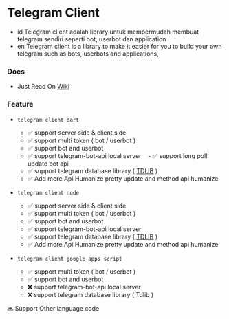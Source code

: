 # Telegram Client
- id
Telegram client adalah library untuk mempermudah membuat telegram sendiri seperti bot, userbot dan application
- en
Telegram client is a library to make it easier for you to build your own telegram such as bots, userbots and applications,

### Docs

- Just Read On [Wiki](https://github.com/azkadev/telegram_client/wiki)
 
### Feature
- ```telegram client dart```
    - ✅️ support server side & client side
    - ✅️ support multi token ( bot / userbot ) 
    - ✅️ support bot and userbot
    - ✅️ support telegram-bot-api local server
    - ✅️ support long poll update bot api
    - ✅️ support telegram database library ( [TDLIB](https://github.com/tdlib/td) )
    - ✅️ Add more Api Humanize pretty update and method api humanize
    
- ```telegram client node```
    - ✅️ support server side & client side
    - ✅️ support multi token ( bot / userbot )
    - ✅️ support bot and userbot
    - ✅️ support telegram-bot-api local server
    - ✅️ support telegram database library ( [TDLIB](https://github.com/tdlib/td) )
    - ✅️ Add more Api Humanize pretty update and method api humanize

- ```telegram client google apps script```
    - ✅️ support multi token ( bot / userbot )
    - ✅️ support bot and userbot
    - ❌️ support telegram-bot-api local server
    - ❌️ support telegram database library ( Tdlib )
    
    
🔜️ Support Other language code

